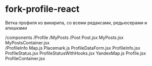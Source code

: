 # fork-profile-react

Ветка профиля из викирипа, со всеми редаксами, редьюсерами и апишками


/components
	/Profile
		/MyPosts 
			/Post
				Post.jsx 
			MyPosts.jsx
			MyPostsContainer.jsx		
		/ProfileInfo
			Map.js
			Placemark.js
			ProfileDataForm.jsx
			ProfileInfo.jsx
			ProfileStatus.jsx
			ProfileStatusWithHooks.jsx
			YandexMap.js
		Profile.jsx
		ProfileContainer.jsx 